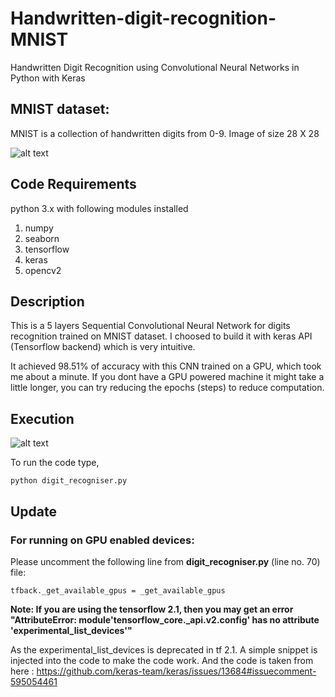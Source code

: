 # Handwritten-digit-recognition-MNIST
Handwritten Digit Recognition using Convolutional Neural Networks in Python with Keras

## MNIST dataset:

MNIST is a collection of handwritten digits from 0-9.
Image of size 28 X 28

![alt text](https://github.com/shubham99bisht/Handwritten-digit-recognition-MNIST/blob/master/src/mnist-sample.png "MNIST")

## Code Requirements
python 3.x with following modules installed

1. numpy
2. seaborn
3. tensorflow
4. keras
5. opencv2

## Description
This is a 5 layers Sequential Convolutional Neural Network for digits recognition trained on MNIST dataset. I choosed to build it with keras API (Tensorflow backend) which is very intuitive.

It achieved 98.51% of accuracy with this CNN trained on a GPU, which took me about a minute. If you dont have a GPU powered machine it might take a little longer, you can try reducing the epochs (steps) to reduce computation.

## Execution

![alt text](https://github.com/shubham99bisht/Handwritten-digit-recognition-MNIST/blob/master/src/ml2.gif)

To run the code type,

`python digit_recogniser.py`



## Update

### For running on GPU enabled devices:

Please uncomment the following line from **digit_recogniser.py** (line no. 70) file:
```
tfback._get_available_gpus = _get_available_gpus
```

**Note: If you are using the tensorflow 2.1, then you may get an error "AttributeError: module'tensorflow_core._api.v2.config' has no attribute 'experimental_list_devices'"**

As the experimental_list_devices is deprecated in tf 2.1. A simple snippet is injected into the code to make the code work.
And the code is taken from here : https://github.com/keras-team/keras/issues/13684#issuecomment-595054461

